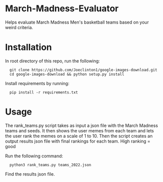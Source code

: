 # March-Madness-Evaluator
Helps evaluate March Madness Men's basketball teams based on your weird criteria.

# Installation
In root directory of this repo, run the following:
```
  git clone https://github.com/Joeclinton1/google-images-download.git
  cd google-images-download && python setup.py install
```

Install requirements by running:
```
  pip install -r requirements.txt
```

# Usage
The rank_teams.py script takes as input a json file with the March Madness teams
and seeds. It then shows the user memes from each team and lets the user rank
the memes on a scale of 1 to 10. Then the script creates an output results json
file with final rankings for each team. High ranking = good

Run the following command:
```
  python3 rank_teams.py teams_2022.json
```

Find the results json file.

